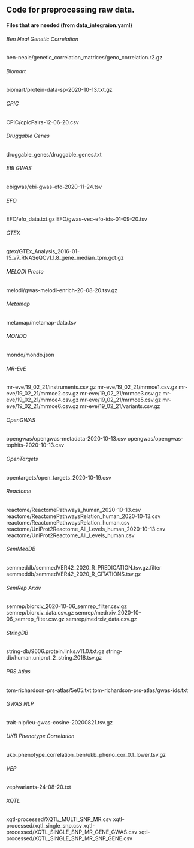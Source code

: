 ## Code for preprocessing raw data.

#### Files that are needed (from data_integraion.yaml)

###### Ben Neal Genetic Correlation
ben-neale/genetic_correlation_matrices/geno_correlation.r2.gz

###### Biomart
biomart/protein-data-sp-2020-10-13.txt.gz

###### CPIC
CPIC/cpicPairs-12-06-20.csv

###### Druggable Genes
druggable_genes/druggable_genes.txt

###### EBI GWAS  
ebigwas/ebi-gwas-efo-2020-11-24.tsv

###### EFO
EFO/efo_data.txt.gz
EFO/gwas-vec-efo-ids-01-09-20.tsv

###### GTEX
gtex/GTEx_Analysis_2016-01-15_v7_RNASeQCv1.1.8_gene_median_tpm.gct.gz

###### MELODI Presto
melodi/gwas-melodi-enrich-20-08-20.tsv.gz

###### Metamap
metamap/metamap-data.tsv

###### MONDO
mondo/mondo.json

###### MR-EvE
mr-eve/19_02_21/instruments.csv.gz
mr-eve/19_02_21/mrmoe1.csv.gz
mr-eve/19_02_21/mrmoe2.csv.gz
mr-eve/19_02_21/mrmoe3.csv.gz
mr-eve/19_02_21/mrmoe4.csv.gz
mr-eve/19_02_21/mrmoe5.csv.gz
mr-eve/19_02_21/mrmoe6.csv.gz
mr-eve/19_02_21/variants.csv.gz

###### OpenGWAS
opengwas/opengwas-metadata-2020-10-13.csv
opengwas/opengwas-tophits-2020-10-13.csv

###### OpenTargets
opentargets/open_targets_2020-10-19.csv

###### Reactome
reactome/ReactomePathways_human_2020-10-13.csv
reactome/ReactomePathwaysRelation_human_2020-10-13.csv
reactome/ReactomePathwaysRelation_human.csv
reactome/UniProt2Reactome_All_Levels_human_2020-10-13.csv
reactome/UniProt2Reactome_All_Levels_human.csv

###### SemMedDB
semmeddb/semmedVER42_2020_R_PREDICATION.tsv.gz.filter
semmeddb/semmedVER42_2020_R_CITATIONS.tsv.gz

###### SemRep Arxiv
semrep/biorxiv_2020-10-06_semrep_filter.csv.gz
semrep/biorxiv_data.csv.gz
semrep/medrxiv_2020-10-06_semrep_filter.csv.gz
semrep/medrxiv_data.csv.gz

###### StringDB
string-db/9606.protein.links.v11.0.txt.gz
string-db/human.uniprot_2_string.2018.tsv.gz

###### PRS Atlas
tom-richardson-prs-atlas/5e05.txt
tom-richardson-prs-atlas/gwas-ids.txt

###### GWAS NLP
trait-nlp/ieu-gwas-cosine-20200821.tsv.gz

###### UKB Phenotype Correlation
ukb_phenotype_correlation_ben/ukb_pheno_cor_0.1_lower.tsv.gz

###### VEP
vep/variants-24-08-20.txt

###### XQTL
xqtl-processed/XQTL_MULTI_SNP_MR.csv
xqtl-processed/xqtl_single_snp.csv
xqtl-processed/XQTL_SINGLE_SNP_MR_GENE_GWAS.csv
xqtl-processed/XQTL_SINGLE_SNP_MR_SNP_GENE.csv
